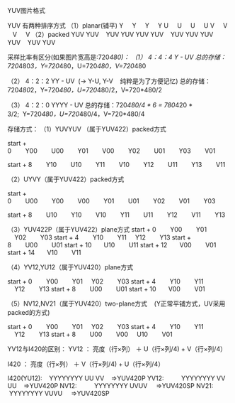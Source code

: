 YUV图片格式

YUV 有两种排序方式
（1）planar(铺平)
Y     Y     Y     Y
U     U     U     U
V     V     V     V
（2）packed
YUV YUV    YUV YUV
YUV YUV    YUV YUV
YUV YUV    YUV YUV

采样比率有区分(如果图片宽高是:720*480)：
（1）
4：4：4
Y - UV
总的存储：720*480*3，Y=720*480，U=720*480，V=720*480

（2）
4：2：2
YY - UV  (-> Y-U, Y-V    纯粹是为了方便记忆)
总的存储：720*480*2，Y=720*480，U=720*480/2，V=720*480/2

（3）
4：2：0
YYYY - UV
总的存储：720*480/4 * 6 = 780*420 * 3/2;  Y=720*480，U=720*480/4，V=720*480/4

存储方式：
（1）YUVYUV （属于YUV422）packed方式

start + 0        Y00        U00        Y01        V00        Y02        U01        Y03        V01

start + 8        Y10        U10        Y11        V10        Y12        U11        Y13        V11

（2）UYVY（属于YUV422）packed方式

start + 0        U00        Y00        V00        Y01        U01        Y02        V01        Y03

start + 8        U10        Y10        V10        Y11        U11        Y12        V11        Y13

（3）YUV422P（属于YUV422）plane方式
start + 0        Y00        Y01     Y02        Y03
start + 4        Y10        Y11     Y12        Y13
start + 8        U00        U01
start + 10       U10        U11
start + 12       V00        V01
start + 14       V10        V11

（4）YV12,YU12（属于YUV420）plane方式

start + 0        Y00        Y01     Y02        Y03
start + 4        Y10        Y11     Y12        Y13
start + 8        U00        U01
start + 10       V00        V01

（5）NV12,NV21（属于YUV420）two-plane方式    (Y正常平铺方式，UV采用packed的方式)

start + 0        Y00        Y01     Y02        Y03
start + 4        Y10        Y11     Y12        Y13
start + 8        U00        V00     U10        V01

YV12与I420的区别：
YV12 ： 亮度（行×列） ＋ U（行×列/4) + V（行×列/4）

I420 ： 亮度（行×列） ＋ V（行×列/4) + U（行×列/4）

I420(YU12):    YYYYYYYY UU VV    =>YUV420P
YV12:          YYYYYYYY VV UU    =>YUV420P
NV12:          YYYYYYYY UVUV     =>YUV420SP
NV21:          YYYYYYYY VUVU     =>YUV420SP